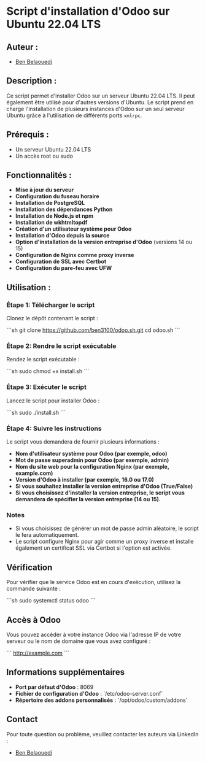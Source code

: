 
# Script d'installation d'Odoo sur Ubuntu 22.04 LTS

## Auteur :
- [Ben Belaouedj](https://fr.linkedin.com/in/ben-belaouedj)

## Description :

Ce script permet d'installer Odoo sur un serveur Ubuntu 22.04 LTS. Il peut également être utilisé pour d'autres versions d'Ubuntu. Le script prend en charge l'installation de plusieurs instances d'Odoo sur un seul serveur Ubuntu grâce à l'utilisation de différents ports `xmlrpc`.

## Prérequis :

- Un serveur Ubuntu 22.04 LTS
- Un accès root ou sudo

## Fonctionnalités :

- **Mise à jour du serveur**
- **Configuration du fuseau horaire**
- **Installation de PostgreSQL**
- **Installation des dépendances Python**
- **Installation de Node.js et npm**
- **Installation de wkhtmltopdf**
- **Création d'un utilisateur système pour Odoo**
- **Installation d'Odoo depuis la source**
- **Option d'installation de la version entreprise d'Odoo** (versions 14 ou 15)
- **Configuration de Nginx comme proxy inverse**
- **Configuration de SSL avec Certbot**
- **Configuration du pare-feu avec UFW**
  
## Utilisation :

### Étape 1: Télécharger le script

Clonez le dépôt contenant le script :

\`\`\`sh
git clone https://github.com/ben3100/odoo.sh.git
cd odoo.sh
\`\`\`

### Étape 2: Rendre le script exécutable

Rendez le script exécutable :

\`\`\`sh
sudo chmod +x install.sh
\`\`\`

### Étape 3: Exécuter le script

Lancez le script pour installer Odoo :

\`\`\`sh
sudo ./install.sh
\`\`\`

### Étape 4: Suivre les instructions

Le script vous demandera de fournir plusieurs informations :

- **Nom d'utilisateur système pour Odoo (par exemple, odoo)**
- **Mot de passe superadmin pour Odoo (par exemple, admin)**
- **Nom du site web pour la configuration Nginx (par exemple, example.com)**
- **Version d'Odoo à installer (par exemple, 16.0 ou 17.0)**
- **Si vous souhaitez installer la version entreprise d'Odoo (True/False)**
- **Si vous choisissez d'installer la version entreprise, le script vous demandera de spécifier la version entreprise (14 ou 15).**

### Notes

- Si vous choisissez de générer un mot de passe admin aléatoire, le script le fera automatiquement.
- Le script configure Nginx pour agir comme un proxy inverse et installe également un certificat SSL via Certbot si l'option est activée.

## Vérification

Pour vérifier que le service Odoo est en cours d'exécution, utilisez la commande suivante :

\`\`\`sh
sudo systemctl status odoo
\`\`\`

## Accès à Odoo

Vous pouvez accéder à votre instance Odoo via l'adresse IP de votre serveur ou le nom de domaine que vous avez configuré :

\`\`\`
http://example.com
\`\`\`

## Informations supplémentaires

- **Port par défaut d'Odoo** : 8069
- **Fichier de configuration d'Odoo** : \`/etc/odoo-server.conf\`
- **Répertoire des addons personnalisés** : \`/opt/odoo/custom/addons\`

## Contact

Pour toute question ou problème, veuillez contacter les auteurs via LinkedIn :

- [Ben Belaouedj](https://fr.linkedin.com/in/ben-belaouedj)
